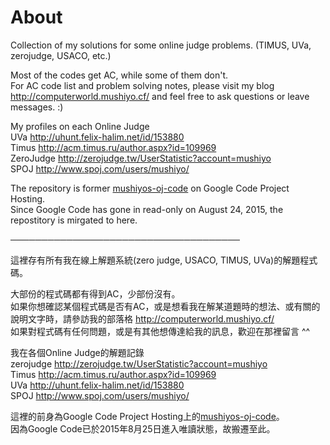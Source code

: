 # About

Collection of my solutions for some online judge problems. (TIMUS, UVa, zerojudge, USACO, etc.)  

Most of the codes get AC, while some of them don't.  
For AC code list and problem solving notes, please visit my blog
http://computerworld.mushiyo.cf/ and feel free to ask questions or leave messages. :)

My profiles on each Online Judge  
UVa http://uhunt.felix-halim.net/id/153880  
Timus http://acm.timus.ru/author.aspx?id=109969  
ZeroJudge http://zerojudge.tw/UserStatistic?account=mushiyo  
SPOJ http://www.spoj.com/users/mushiyo/  

The repository is former [mushiyos-oj-code](https://code.google.com/p/mushiyos-oj-code/) on Google Code Project Hosting.  
Since Google Code has gone in read-only on August 24, 2015, the repostitory is mirgated to here.

─────────────────────────────────────

這裡存有所有我在線上解題系統(zero judge, USACO, TIMUS, UVa)的解題程式碼。  

大部份的程式碼都有得到AC，少部份沒有。  
如果你想確認某個程式碼是否有AC，或是想看我在解某道題時的想法、或有關的說明文字時，請參訪我的部落格
http://computerworld.mushiyo.cf/  
如果對程式碼有任何問題，或是有其他想傳達給我的訊息，歡迎在那裡留言 ^^

我在各個Online Judge的解題記錄  
zerojudge http://zerojudge.tw/UserStatistic?account=mushiyo  
Timus http://acm.timus.ru/author.aspx?id=109969  
UVa http://uhunt.felix-halim.net/id/153880  
SPOJ http://www.spoj.com/users/mushiyo/  

這裡的前身為Google Code Project Hosting上的[mushiyos-oj-code](https://code.google.com/p/mushiyos-oj-code/)。  
因為Google Code已於2015年8月25日進入唯讀狀態，故搬遷至此。
